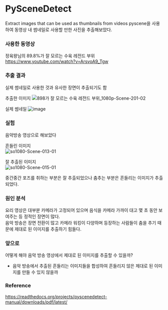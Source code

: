 # PySceneDetect
Extract images that can be used as thumbnails from videos
pyscene을 사용하여 동영상 내 썸네일로 사용할 만한 사진을 추출해보았다. 

### 사용한 동영상
정육왕님의 89.8%가 잘 모르는 수육 레전드 부위<br>
https://www.youtube.com/watch?v=ArsvoA9_Tgw

### 추출 결과
실제 썸네일로 사용한 것과 유사한 장면이 추출되기도 함<br>

추출한 이미지
![898가 잘 모르는 수육 레전드 부위_1080p-Scene-201-02](https://user-images.githubusercontent.com/86832485/187139264-4e4dbdbf-7031-4fb3-961d-8a6fb6ebd03f.jpg)

실제 썸네일
![image](https://user-images.githubusercontent.com/86832485/187140923-3c6ec759-8196-4835-aed6-b4a340797c46.png)


### 실험
음악방송 영상으로 해보았다<br>

흔들린 이미지<br>
![so1080-Scene-013-01](https://user-images.githubusercontent.com/86832485/187141843-d1bcb831-d5e7-4432-84bb-d986f20e8026.png)

잘 추출된 이미지<br>
![so1080-Scene-015-01](https://user-images.githubusercontent.com/86832485/187141961-d884ad36-30f4-4c14-b9cb-eeda1184ec58.png)

중간중간 포즈를 취하는 부분은 잘 추출되었으나 춤추는 부분은 흔들리는 이미지가 추출되었다.


### 원인 분석
요리 영상은 대부분 카메라가 고정되어 있으며 음식을 카메라 가까이 대고 몇 초 동안 보여주는 등 정적인 장면이 많다.<br>
음악 방송은 장면 전환이 많고 카메라 워킹이 다양하며 등장하는 사람들이 춤을 추기 때문에 제대로 된 이미지를 추출하기 힘들다.<br> 

### 앞으로
어떻게 해야 음악 방송 영상에서 제대로 된 이미지를 추출할 수 있을까?
- 음악 방송에서 추출된 흔들리는 이미지들을 합성하여 흔들리지 않은 제대로 된 이미지를 만들 수 있지 않을까


### Reference
https://readthedocs.org/projects/pyscenedetect-manual/downloads/pdf/latest/
